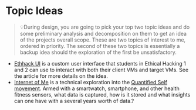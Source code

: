 # Topic Ideas

> :bulb:During design, you are going to pick your top two topic ideas and do some preliminary analysis and decomposition on them to get an idea of the projects overall scope. These are two topics of interest to me, ordered in priority. The second of these two topics is essentially a backup idea should the exploration of the first be unsatisfactory.

*  [Ethhack UI](topics/rangecontrol.md) is a custom user interface that students in Ethical Hacking 1 and 2 can use to interact with both their client VMs and target VMs.  See the article for more details on the idea.
*  [Internet of Me](topics/internetofme.md) is a technical exploration into the [Quantified Self movement](https://quantifiedself.com/).  Armed with a smartwatch, smartphone, and other health fitness sensors, what data is captured, how is it stored and what insights can one have with a several years worth of data.?